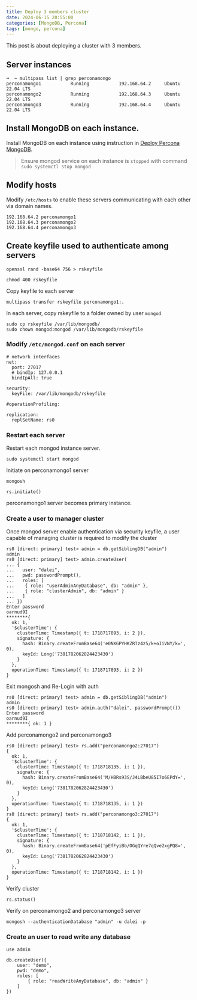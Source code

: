 ```yaml
---
title: Deploy 3 members cluster
date: 2024-06-15 20:55:00
categories: [MongoDB, Percona]
tags: [mongo, percona]
---
```


This post is about deploying a cluster with 3 members.

## Server instances

```console
➜  ~ multipass list | grep perconamongo
perconamongo1           Running           192.168.64.2     Ubuntu 22.04 LTS
perconamongo2           Running           192.168.64.3     Ubuntu 22.04 LTS
perconamongo3           Running           192.168.64.4     Ubuntu 22.04 LTS
```

## Install MongoDB on each instance.

Install MongoDB on each instance using instruction in [Deploy Percona MongoDB](/posts/deploy-percona-mongodb/).

> Ensure mongod service on each instance is `stopped` with command `sudo systemctl stop mongod`

## Modify hosts

Modify `/etc/hosts` to enable these servers communicating with each other via domain names.

```console
192.168.64.2 perconamongo1
192.168.64.3 perconamongo2
192.168.64.4 perconamongo3
```

## Create keyfile used to authenticate among servers

```console
openssl rand -base64 756 > rskeyfile

chmod 400 rskeyfile
```

Copy keyfile to each server

```console
multipass transfer rskeyfile perconamongo1:.
```

In each server, copy rskeyfile to a folder owned by user `mongod`

```console
sudo cp rskeyfile /var/lib/mongodb/
sudo chown mongod:mongod /var/lib/mongodb/rskeyfile
```

### Modify `/etc/mongod.conf` on each server

```console
# network interfaces
net:
  port: 27017
  # bindIp: 127.0.0.1
  bindIpAll: true

security:
  keyFile: /var/lib/mongodb/rskeyfile

#operationProfiling:

replication:
  replSetName: rs0
```

### Restart each server

Restart each mongod instance server.

```console
sudo systemctl start mongod
```

Initiate on perconamongo1 server

```console
mongosh

rs.initiate()
```

perconamongo1 server becomes primary instance.

### Create a user to manager cluster

Once mongod server enable authentication via security keyfile, a user capable of managing cluster is required to modify the cluster

```console
rs0 [direct: primary] test> admin = db.getSiblingDB("admin")
admin
rs0 [direct: primary] test> admin.createUser(
... {
...   user: "dalei",
...   pwd: passwordPrompt(),
...   roles: [
...    { role: "userAdminAnyDatabase", db: "admin" },
...    { role: "clusterAdmin", db: "admin" }
...   ]
... })
Enter password
oarnud9I
********{
  ok: 1,
  '$clusterTime': {
    clusterTime: Timestamp({ t: 1718717893, i: 2 }),
    signature: {
      hash: Binary.createFromBase64('e0NXGPYHKZRTz4z5/k+oIiVNY/k=', 0),
      keyId: Long('7381782062824423430')
    }
  },
  operationTime: Timestamp({ t: 1718717893, i: 2 })
}
```

Exit mongosh and Re-Login with auth

```console
rs0 [direct: primary] test> admin = db.getSiblingDB("admin")
admin
rs0 [direct: primary] test> admin.auth("dalei", passwordPrompt())
Enter password
oarnud9I
********{ ok: 1 }
```

Add perconamongo2 and perconamongo3

```console
rs0 [direct: primary] test> rs.add("perconamongo2:27017")
{
  ok: 1,
  '$clusterTime': {
    clusterTime: Timestamp({ t: 1718718135, i: 1 }),
    signature: {
      hash: Binary.createFromBase64('M/HBRs93S/J4LBbeU85I7o6EPdY=', 0),
      keyId: Long('7381782062824423430')
    }
  },
  operationTime: Timestamp({ t: 1718718135, i: 1 })
}
rs0 [direct: primary] test> rs.add("perconamongo3:27017")
{
  ok: 1,
  '$clusterTime': {
    clusterTime: Timestamp({ t: 1718718142, i: 1 }),
    signature: {
      hash: Binary.createFromBase64('pEfFyiBb/OGqQYre7qQve2xgPQ8=', 0),
      keyId: Long('7381782062824423430')
    }
  },
  operationTime: Timestamp({ t: 1718718142, i: 1 })
}
```

Verify cluster

```console
rs.status()
```

Verify on perconamongo2 and perconamongo3 server

```console
mongosh --authenticationDatabase "admin" -u dalei -p
```

### Create an user to read write any database

```console
use admin

db.createUser({
    user: "demo",
    pwd: "demo",
    roles: [
        { role: "readWriteAnyDatabase", db: "admin" }
    ]
})
```